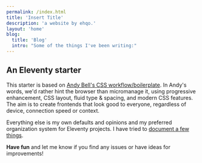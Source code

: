 ```yaml
---
permalink: /index.html
title: 'Insert Title'
description: 'a website by ehqo.'
layout: 'home'
blog:
  title: 'Blog'
  intro: "Some of the things I've been writing:"
---
```


## An Eleventy starter

This starter is based on [Andy Bell's CSS workflow/boilerplate](/about/).
In Andy's words, we'd rather hint the browser than micromanage it, using progressive enhancement, CSS layout, fluid type & spacing, and modern CSS features.
The aim is to create frontends that look good to everyone, regardless of device, connection speed or context.

Everything else is my own defaults and opinions and my preferred organization system for Eleventy projects. I have tried to [document a few things](/get-started/).

**Have fun** and let me know if you find any issues or have ideas for improvements!
